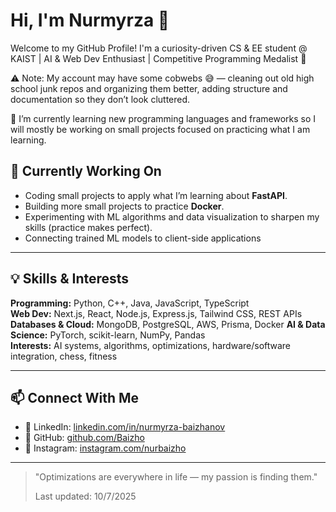 # Hi, I'm Nurmyrza 👋  
Welcome to my GitHub Profile! I'm a curiosity-driven CS & EE student @ KAIST | AI & Web Dev Enthusiast | Competitive Programming Medalist 🥇

⚠️ Note: My account may have some cobwebs 😅 — cleaning out old high school junk repos and organizing them better, adding structure and documentation so they don’t look cluttered.

🌱 I’m currently learning new programming languages and frameworks so I will mostly be working on small projects focused on practicing what I am learning.

## 🔭 Currently Working On
- Coding small projects to apply what I’m learning about **FastAPI**.  
- Building more small projects to practice **Docker**.  
- Experimenting with ML algorithms and data visualization to sharpen my skills (practice makes perfect).  
- Connecting trained ML models to client-side applications
---

## 💡 Skills & Interests
**Programming:** Python, C++, Java, JavaScript, TypeScript  
**Web Dev:** Next.js, React, Node.js, Express.js, Tailwind CSS, REST APIs  
**Databases & Cloud:** MongoDB, PostgreSQL, AWS, Prisma, Docker 
**AI & Data Science:** PyTorch, scikit-learn, NumPy, Pandas  
**Interests:** AI systems, algorithms, optimizations, hardware/software integration, chess, fitness  

---

## 📫 Connect With Me
- 🔗 LinkedIn: [linkedin.com/in/nurmyrza-baizhanov](https://linkedin.com/in/nurmyrza-baizhanov)  
- 🐙 GitHub: [github.com/Baizho](https://github.com/Baizho)  
- 📸 Instagram: [instagram.com/nurbaizho](https://instagram.com/nurbaizho)  

---

> "Optimizations are everywhere in life — my passion is finding them."
>
> Last updated: 10/7/2025
